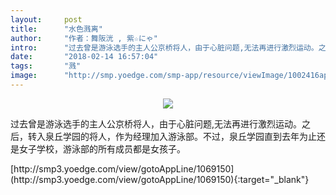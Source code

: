 ```yaml
---
layout:     post
title:      "水色溅离"
author:     "作者：舞阪洸 , 紫☆にゃ"
intro:      "过去曾是游泳选手的主人公京桥将人，由于心脏问题,无法再进行激烈运动。之后，转入泉丘学园的将人，作为经理加入游泳部。不过，泉丘学园直到去年为止还是女子学校，游泳部的所有成员都是女孩子。"
date:       "2018-02-14 16:57:04"
tags:       "溅"
image:      "http://smp.yoedge.com/smp-app/resource/viewImage/1002416appline.png"
---
```

<div style="text-align: center">
<p><img src="http://smp.yoedge.com/smp-app/resource/viewImage/1002416appline.png"/></p>
</div>
<p class="post-meta">
<span>过去曾是游泳选手的主人公京桥将人，由于心脏问题,无法再进行激烈运动。之后，转入泉丘学园的将人，作为经理加入游泳部。不过，泉丘学园直到去年为止还是女子学校，游泳部的所有成员都是女孩子。</span>
</p>
[http://smp3.yoedge.com/view/gotoAppLine/1069150](http://smp3.yoedge.com/view/gotoAppLine/1069150){:target="_blank"}


